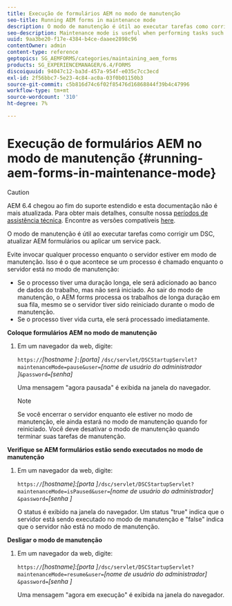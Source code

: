 ```yaml
---
title: Execução de formulários AEM no modo de manutenção
seo-title: Running AEM forms in maintenance mode
description: O modo de manutenção é útil ao executar tarefas como corrigir um DSC, atualizar AEM formulários ou aplicar um service pack. Saiba mais sobre como executar AEM formulários no modo de manutenção.
seo-description: Maintenance mode is useful when performing tasks such as patching a DSC, upgrading AEM forms, or applying a service pack. Learn more about running AEM forms in maintenance mode.
uuid: 9aa3be20-f17e-4384-b4ce-daaee2898c96
contentOwner: admin
content-type: reference
geptopics: SG_AEMFORMS/categories/maintaining_aem_forms
products: SG_EXPERIENCEMANAGER/6.4/FORMS
discoiquuid: 94047c12-ba3d-457a-954f-e035c7cc3ecd
exl-id: 2f56bbc7-5e23-4c84-ac0a-03f0b01150b3
source-git-commit: c5b816d74c6f02f85476d16868844f39b4c47996
workflow-type: tm+mt
source-wordcount: '310'
ht-degree: 7%

---
```


# Execução de formulários AEM no modo de manutenção {#running-aem-forms-in-maintenance-mode}

>[!CAUTION]
>
>AEM 6.4 chegou ao fim do suporte estendido e esta documentação não é mais atualizada. Para obter mais detalhes, consulte nossa [períodos de assistência técnica](https://helpx.adobe.com/br/support/programs/eol-matrix.html). Encontre as versões compatíveis [here](https://experienceleague.adobe.com/docs/).

O modo de manutenção é útil ao executar tarefas como corrigir um DSC, atualizar AEM formulários ou aplicar um service pack.

Evite invocar qualquer processo enquanto o servidor estiver em modo de manutenção. Isso é o que acontece se um processo é chamado enquanto o servidor está no modo de manutenção:

* Se o processo tiver uma duração longa, ele será adicionado ao banco de dados do trabalho, mas não será iniciado. Ao sair do modo de manutenção, o AEM forms processa os trabalhos de longa duração em sua fila, mesmo se o servidor tiver sido reiniciado durante o modo de manutenção.
* Se o processo tiver vida curta, ele será processado imediatamente.

**Coloque formulários AEM no modo de manutenção**

1. Em um navegador da web, digite:

   `https://`*[hostname ]*`:`*[porta]* `/dsc/servlet/DSCStartupServlet?maintenanceMode=pause&user=`*[nome de usuário do administrador ]*`&password=`*[senha]*

   Uma mensagem &quot;agora pausada&quot; é exibida na janela do navegador.

   >[!NOTE]
   >
   >Se você encerrar o servidor enquanto ele estiver no modo de manutenção, ele ainda estará no modo de manutenção quando for reiniciado. Você deve desativar o modo de manutenção quando terminar suas tarefas de manutenção.

**Verifique se AEM formulários estão sendo executados no modo de manutenção**

1. Em um navegador da web, digite:

   `https://`*[hostname]:[porta ]*`/dsc/servlet/DSCStartupServlet?maintenanceMode=isPaused&user=`*[nome de usuário do administrador]* `&password=`*[senha ]*

   O status é exibido na janela do navegador. Um status &quot;true&quot; indica que o servidor está sendo executado no modo de manutenção e &quot;false&quot; indica que o servidor não está no modo de manutenção.

**Desligar o modo de manutenção**

1. Em um navegador da web, digite:

   `https://`*[hostname]:[porta ]*`/dsc/servlet/DSCStartupServlet?maintenanceMode=resume&user=`*[nome de usuário do administrador]* `&password=`*[senha ]*

   Uma mensagem &quot;agora em execução&quot; é exibida na janela do navegador.
